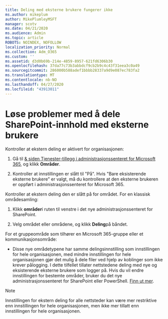 ```yaml
---
title: Deling med eksterne brukere fungerer ikke
ms.author: mikeplum
author: MikePlumleyMSFT
manager: scotv
ms.date: 04/21/2020
ms.audience: Admin
ms.topic: article
ROBOTS: NOINDEX, NOFOLLOW
localization_priority: Normal
ms.collection: Adm_O365
ms.custom: ''
ms.assetid: d3d0b69b-214e-4859-8957-621fd6306b30
ms.openlocfilehash: 37da77c73b3abbdcf9cb2b9c4c43f31eea3c0a49
ms.sourcegitcommit: 286000b588adef1bbbb28337a9d9e087ec783fa2
ms.translationtype: MT
ms.contentlocale: nb-NO
ms.lasthandoff: 04/27/2020
ms.locfileid: "43913011"
---
```

# <a name="fix-problems-sharing-sharepoint-content-with-external-users"></a>Løse problemer med å dele SharePoint-innhold med eksterne brukere

Kontroller at ekstern deling er aktivert for organisasjonen:
  
1. Gå til [ &amp; siden Tjenester-tillegg i administrasjonssenteret for Microsoft 365](https://portal.office.com/adminportal/home#/Settings/ServicesAndAddIns), og klikk **Områder**.
    
2. Kontroller at innstillingen er slått til "På". Hvis "Bare eksisterende eksterne brukere" er valgt, må du kontrollere at den eksterne brukeren er oppført i administrasjonssenteret for Microsoft 365.
    
Kontroller at ekstern deling den er slått på for området. For en klassisk områdesamling:
  
1. Klikk **områder**i ruten til venstre i det nye administrasjonssenteret for SharePoint.
    
2. Velg området eller områdene, og klikk **Deling**på båndet.
    
For et gruppeområde som tilhører en Microsoft 365-gruppe eller et kommunikasjonsområde:
  
- Disse nye områdetypene har samme delingsinnstilling som innstillingen for hele organisasjonen, med mindre innstillingen for hele organisasjonen gjør det mulig å dele filer ved hjelp av koblinger som ikke krever pålogging. I dette tilfellet tillater nettstedene deling med nye og eksisterende eksterne brukere som logger på. Hvis du vil endre innstillingen for bestemte områder, bruker du det nye administrasjonssenteret for SharePoint eller PowerShell. [Finn ut mer](https://go.microsoft.com/fwlink/?linkid=871863).
    
> [!NOTE]
> Innstillingen for ekstern deling for alle nettsteder kan være mer restriktive enn innstillingen for hele organisasjonen, men ikke mer tillatt enn innstillingen for hele organisasjonen. 
  

